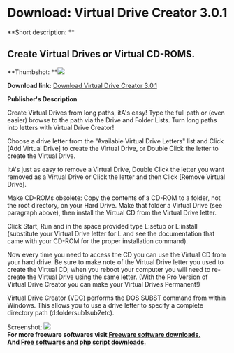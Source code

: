 # Download: Virtual Drive Creator 3.0.1

**Short description: **

## Create Virtual Drives or Virtual CD-ROMS.

  
**Thumbshot: **![](http://www.freewarefiles.com/screenshot/vdrivecrtr2_md.jpg)   
  
**Download link:** [Download Virtual Drive Creator 3.0.1](http://freesoftwares.boysofts.com/Virtual-Drive-Creator_program_2023.html)  
  

**Publisher's Description**  
  

Create Virtual Drives from long paths, itA's easy! Type the full path or (even
easier) browse to the path via the Drive and Folder Lists. Turn long paths
into letters with Virtual Drive Creator!

Choose a drive letter from the "Available Virtual Drive Letters" list and
Click [Add Virtual Drive] to create the Virtual Drive, or Double Click the
letter to create the Virtual Drive.

ItA's just as easy to remove a Virtual Drive, Double Click the letter you want
removed as a Virtual Drive or Click the letter and then Click [Remove Virtual
Drive].

Make CD-ROMs obsolete: Copy the contents of a CD-ROM to a folder, not the root
directory, on your Hard Drive. Make that folder a Virtual Drive (see paragraph
above), then install the Virtual CD from the Virtual Drive letter.

Click Start, Run and in the space provided type L:setup or L:install
(substitute your Virtual Drive letter for L and see the documentation that
came with your CD-ROM for the proper installation command).

Now every time you need to access the CD you can use the Virtual CD from your
hard drive. Be sure to make note of the Virtual Drive letter you used to
create the Virtual CD, when you reboot your computer you will need to re-
create the Virtual Drive using the same letter. (With the Pro Version of
Virtual Drive Creator you can make your Virtual Drives Permanent!)

Virtual Drive Creator (VDC) performs the DOS SUBST command from within
Windows. This allows you to use a drive letter to specify a complete directory
path (d:foldersub1sub2etc).

  
  
Screenshot: ![](http://www.freewarefiles.com/screenshot/vdrivecrtr2.jpg)  
**For more freeware softwares visit [Freeware software downloads.](http://freesoftwares.boysofts.com/)**   
**And [Free softwares and php script downloads.](http://www.boysofts.com/)**

